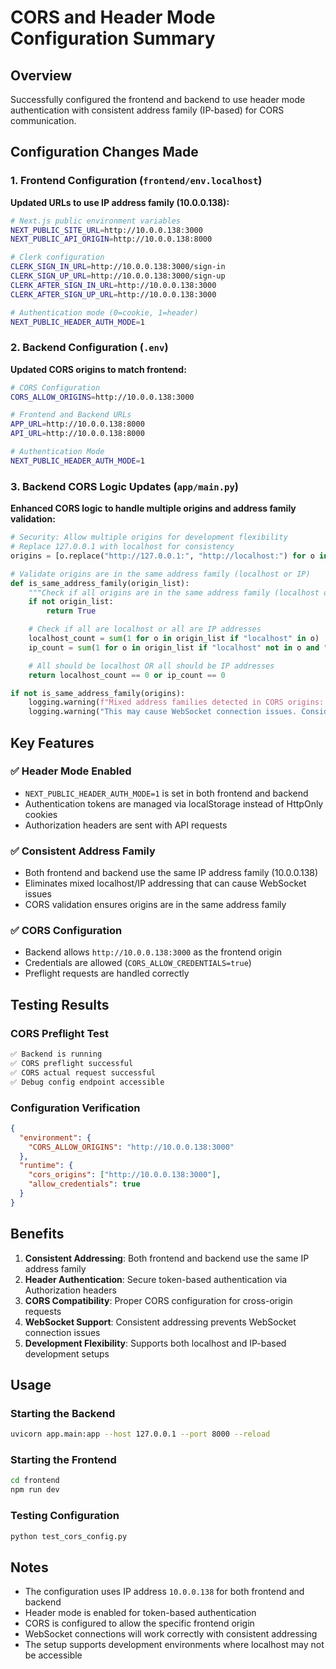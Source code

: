 # CORS and Header Mode Configuration Summary

## Overview
Successfully configured the frontend and backend to use header mode authentication with consistent address family (IP-based) for CORS communication.

## Configuration Changes Made

### 1. Frontend Configuration (`frontend/env.localhost`)

**Updated URLs to use IP address family (10.0.0.138):**
```bash
# Next.js public environment variables
NEXT_PUBLIC_SITE_URL=http://10.0.0.138:3000
NEXT_PUBLIC_API_ORIGIN=http://10.0.0.138:8000

# Clerk configuration
CLERK_SIGN_IN_URL=http://10.0.0.138:3000/sign-in
CLERK_SIGN_UP_URL=http://10.0.0.138:3000/sign-up
CLERK_AFTER_SIGN_IN_URL=http://10.0.0.138:3000
CLERK_AFTER_SIGN_UP_URL=http://10.0.0.138:3000

# Authentication mode (0=cookie, 1=header)
NEXT_PUBLIC_HEADER_AUTH_MODE=1
```

### 2. Backend Configuration (`.env`)

**Updated CORS origins to match frontend:**
```bash
# CORS Configuration
CORS_ALLOW_ORIGINS=http://10.0.0.138:3000

# Frontend and Backend URLs
APP_URL=http://10.0.0.138:8000
API_URL=http://10.0.0.138:8000

# Authentication Mode
NEXT_PUBLIC_HEADER_AUTH_MODE=1
```

### 3. Backend CORS Logic Updates (`app/main.py`)

**Enhanced CORS logic to handle multiple origins and address family validation:**

```python
# Security: Allow multiple origins for development flexibility
# Replace 127.0.0.1 with localhost for consistency
origins = [o.replace("http://127.0.0.1:", "http://localhost:") for o in origins]

# Validate origins are in the same address family (localhost or IP)
def is_same_address_family(origin_list):
    """Check if all origins are in the same address family (localhost or IP)"""
    if not origin_list:
        return True

    # Check if all are localhost or all are IP addresses
    localhost_count = sum(1 for o in origin_list if "localhost" in o)
    ip_count = sum(1 for o in origin_list if "localhost" not in o and "127.0.0.1" not in o)

    # All should be localhost OR all should be IP addresses
    return localhost_count == 0 or ip_count == 0

if not is_same_address_family(origins):
    logging.warning(f"Mixed address families detected in CORS origins: {origins}")
    logging.warning("This may cause WebSocket connection issues. Consider using consistent addressing.")
```

## Key Features

### ✅ Header Mode Enabled
- `NEXT_PUBLIC_HEADER_AUTH_MODE=1` is set in both frontend and backend
- Authentication tokens are managed via localStorage instead of HttpOnly cookies
- Authorization headers are sent with API requests

### ✅ Consistent Address Family
- Both frontend and backend use the same IP address family (10.0.0.138)
- Eliminates mixed localhost/IP addressing that can cause WebSocket issues
- CORS validation ensures origins are in the same address family

### ✅ CORS Configuration
- Backend allows `http://10.0.0.138:3000` as the frontend origin
- Credentials are allowed (`CORS_ALLOW_CREDENTIALS=true`)
- Preflight requests are handled correctly

## Testing Results

### CORS Preflight Test
```bash
✅ Backend is running
✅ CORS preflight successful
✅ CORS actual request successful
✅ Debug config endpoint accessible
```

### Configuration Verification
```json
{
  "environment": {
    "CORS_ALLOW_ORIGINS": "http://10.0.0.138:3000"
  },
  "runtime": {
    "cors_origins": ["http://10.0.0.138:3000"],
    "allow_credentials": true
  }
}
```

## Benefits

1. **Consistent Addressing**: Both frontend and backend use the same IP address family
2. **Header Authentication**: Secure token-based authentication via Authorization headers
3. **CORS Compatibility**: Proper CORS configuration for cross-origin requests
4. **WebSocket Support**: Consistent addressing prevents WebSocket connection issues
5. **Development Flexibility**: Supports both localhost and IP-based development setups

## Usage

### Starting the Backend
```bash
uvicorn app.main:app --host 127.0.0.1 --port 8000 --reload
```

### Starting the Frontend
```bash
cd frontend
npm run dev
```

### Testing Configuration
```bash
python test_cors_config.py
```

## Notes

- The configuration uses IP address `10.0.0.138` for both frontend and backend
- Header mode is enabled for token-based authentication
- CORS is configured to allow the specific frontend origin
- WebSocket connections will work correctly with consistent addressing
- The setup supports development environments where localhost may not be accessible
